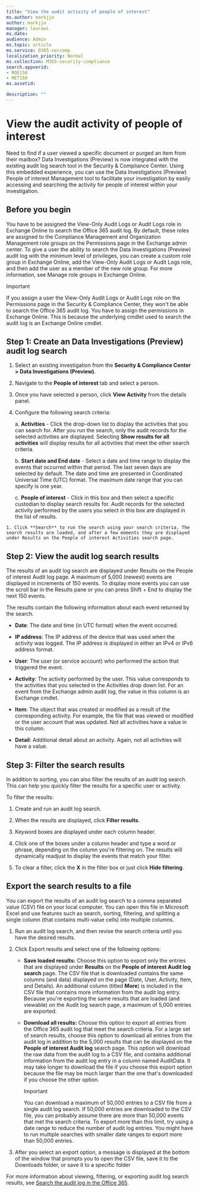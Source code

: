 ```yaml
---
title: "View the audit activity of people of interest"
ms.author: markjjo
author: markjjo
manager: laurawi
ms.date: 
audience: Admin
ms.topic: article
ms.service: O365-seccomp
localization_priority: Normal
ms.collection: M365-security-compliance 
search.appverid: 
- MOE150
- MET150
ms.assetid: 

description: ""
---
```

# View the audit activity of people of interest

Need to find if a user viewed a specific document or purged an item from their mailbox? Data Investigations (Preview) is now integrated with the existing audit log search tool in the Security & Compliance Center. Using this embedded experience, you can use the Data Investigations (Preview) People of interest Management tool to facilitate your investigation by easily accessing and searching the activity for people of interest within your investigation.

## Before you begin

You have to be assigned the View-Only Audit Logs or Audit Logs role in Exchange Online to search the Office 365 audit log. By default, these roles are assigned to the Compliance Management and Organization Management role groups on the Permissions page in the Exchange admin center. To give a user the ability to search the Data Investigations (Preview) audit log with the minimum level of privileges, you can create a custom role group in Exchange Online, add the View-Only Audit Logs or Audit Logs role, and then add the user as a member of the new role group. For more information, see Manage role groups in Exchange Online.

> [!IMPORTANT]
> If you assign a user the View-Only Audit Logs or Audit Logs role on the Permissions page in the Security & Compliance Center, they won't be able to search the Office 365 audit log. You have to assign the permissions in Exchange Online. This is because the underlying cmdlet used to search the audit log is an Exchange Online cmdlet.

## Step 1: Create an Data Investigations (Preview) audit log search

   1. Select an existing investigation from the **Security & Compliance Center > Data Investigations (Preview)**.
   
   2. Navigate to the **People of interest** tab and select a person.
   
   3. Once you have selected a person, click **View Activity** from the details panel.
   
   4. Configure the following search criteria:
      
      a. **Activities** - Click the drop-down list to display the activities that you can search for. After you run the search, only the audit records for the selected activities are displayed. Selecting **Show results for all activities** will display results for all activities that meet the other search criteria.
      
      b. **Start date and End date** - Select a date and time range to display the events that occurred within that period. The last seven days are selected by default. The date and time are presented in Coordinated Universal Time (UTC) format. The maximum date range that you can specify is one year.
      
      c. **People of interest** - Click in this box and then select a specific custodian to display search results for. Audit records for the selected activity performed by the users you select in this box are displayed in the list of results.
    
    1. Click **Search** to run the search using your search criteria. The search results are loaded, and after a few moments they are displayed under Results on the People of interest Activities search page. 

## Step 2: View the audit log search results

The results of an audit log search are displayed under Results on the People of interest Audit log page. A maximum of 5,000 (newest) events are displayed in increments of 150 events. To display more events you can use the scroll bar in the Results pane or you can press Shift + End to display the next 150 events.

The results contain the following information about each event returned by the search.
- **Date**: The date and time (in UTC format) when the event occurred.

- **IP address**: The IP address of the device that was used when the activity was logged. The IP address is displayed in either an IPv4 or IPv6 address format.

- **User**: The user (or service account) who performed the action that triggered the event.

- **Activity**: The activity performed by the user. This value corresponds to the activities that you selected in the Activities drop down list. For an event from the Exchange admin audit log, the value in this column is an Exchange cmdlet.

- **Item**: The object that was created or modified as a result of the corresponding activity. For example, the file that was viewed or modified or the user account that was updated. Not all activities have a value in this column.

- **Detail**: Additional detail about an activity. Again, not all activities will have a value.

## Step 3: Filter the search results

In addition to sorting, you can also filter the results of an audit log search. This can help you quickly filter the results for a specific user or activity. 

To filter the results:

 1. Create and run an audit log search.
  
2. When the results are displayed, click **Filter results**.
 
3. Keyword boxes are displayed under each column header.
  
4. Click one of the boxes under a column header and type a word or phrase, depending on the column you're filtering on. The results will dynamically readjust to display the events that match your filter.
  
5. To clear a filter, click the **X** in the filter box or just click **Hide filtering**.

## Export the search results to a file

You can export the results of an audit log search to a comma separated value (CSV) file on your local computer. You can open this file in Microsoft Excel and use features such as search, sorting, filtering, and splitting a single column (that contains multi-value cells) into multiple columns.

1. Run an audit log search, and then revise the search criteria until you have the desired results.
  
2. Click Export results and select one of the following options:

    - **Save loaded results:** Choose this option to export only the entries that are displayed under **Results** on the **People of interest Audit log search** page. The CSV file that is downloaded contains the same columns (and data) displayed on the page (Date, User, Activity, Item, and Details). An additional column (titled **More**) is included in the CSV file that contains more information from the audit log entry. Because you're exporting the same results that are loaded (and viewable) on the Audit log search page, a maximum of 5,000 entries are exported.
        
    - **Download all results:** Choose this option to export all entries from the Office 365 audit log that meet the search criteria. For a large set of search results, choose this option to download all entries from the audit log in addition to the 5,000 results that can be displayed on the **People of interest Audit log** search page. This option will download the raw data from the audit log to a CSV file, and contains additional information from the audit log entry in a column named AuditData. It may take longer to download the file if you choose this export option because the file may be much larger than the one that's downloaded if you choose the other option.
    
      > [!IMPORTANT]
      > You can download a maximum of 50,000 entries to a CSV file from a single audit log search. If 50,000 entries are downloaded to the CSV file, you can probably assume there are more than 50,000 events that met the search criteria. To export more than this limit, try using a date range to reduce the number of audit log entries. You might have to run multiple searches with smaller date ranges to export more than 50,000 entries.
        

3. After you select an export option, a message is displayed at the bottom of the window that prompts you to open the CSV file, save it to the Downloads folder, or save it to a specific folder

For more information about viewing, filtering, or exporting audit log search results, see [Search the audit log in the Office 365](../search-the-audit-log-in-security-and-compliance.md).